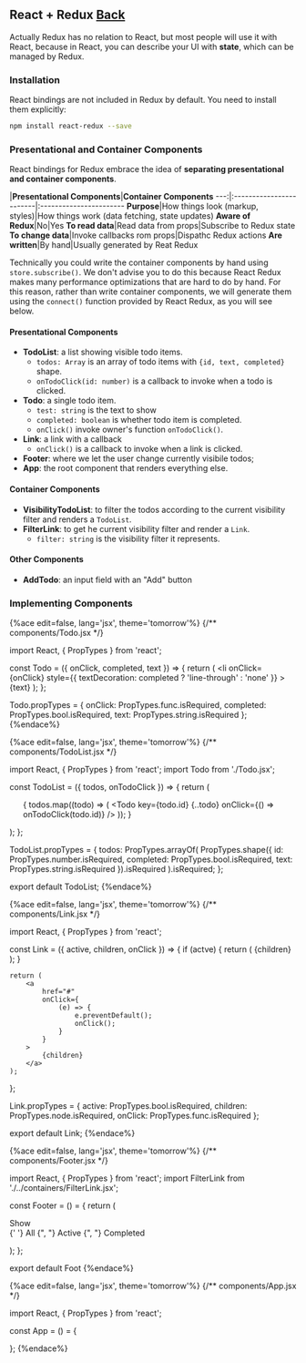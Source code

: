 ## React + Redux [Back](./../redux.md)

Actually Redux has no relation to React, but most people will use it with React, because in React, you can describe your UI with **state**, which can be managed by Redux.

### Installation

React bindings are not included in Redux by default. You need to install them explicitly:

```bash
npm install react-redux --save
```

### Presentational and Container Components

React bindings for Redux embrace the idea of **separating presentational and container components**.

|**Presentational Components**|**Container Components**
---:|:------------------------|:-----------------------
**Purpose**|How things look (markup, styles)|How things work (data fetching, state updates)
**Aware of Redux**|No|Yes
**To read data**|Read data from props|Subscribe to Redux state
**To change data**|Invoke callbacks rom props|Dispathc Redux actions
**Are written**|By hand|Usually generated by Reat Redux

Technically you could write the container components by hand using `store.subscribe()`. We don't advise you to do this because React Redux makes many performance optimizations that are hard to do by hand. For this reason, rather than write container components, we will generate them using the `connect()` function provided by React Redux, as you will see below.

#### Presentational Components

- **TodoList**: a list showing visible todo items.
    - `todos: Array` is an array of todo items with `{id, text, completed}` shape.
    - `onTodoClick(id: number)` is a callback to invoke when a todo is clicked.
- **Todo**: a single todo item.
    - `test: string` is the text to show
    - `completed: boolean` is whether todo item is completed.
    - `onClick()` invoke owner's function `onTodoClick()`.
- **Link**: a link with a callback
    - `onClick()` is a callback to invoke when a link is clicked.
- **Footer**: where we let the user change currently visibile todos;
- **App**: the root component that renders everything else.

#### Container Components

- **VisibilityTodoList**: to filter the todos according to the current visibility filter and renders a `TodoList`.
- **FilterLink**: to get he current visibility filter and render a `Link`.
    - `filter: string` is the visibility filter it represents.

#### Other Components

- **AddTodo**: an input field with an "Add" button

### Implementing Components

{%ace edit=false, lang='jsx', theme='tomorrow'%}
{/** components/Todo.jsx */}

import React, { PropTypes } from 'react';

const Todo = ({ onClick, completed, text }) => {
    return (
        <li
            onClick={onClick}
            style={{
                textDecoration: completed ? 'line-through' : 'none'
            }}
        >
            {text}
        </li>
    );
};

Todo.propTypes = {
    onClick: PropTypes.func.isRequired,
    completed: PropTypes.bool.isRequired,
    text: PropTypes.string.isRequired
};
{%endace%}

{%ace edit=false, lang='jsx', theme='tomorrow'%}
{/** components/TodoList.jsx */}

import React, { PropTypes } from 'react';
import Todo from './Todo.jsx';

const TodoList = ({ todos, onTodoClick }) => {
    return (
        <ul>
            {
                todos.map((todo) => (
                    <Todo
                        key={todo.id}
                        {..todo}
                        onClick={() => onTodoClick(todo.id)}
                    />
                ));
            }
        </ul>
    );
};

TodoList.propTypes = {
    todos: PropTypes.arrayOf(
        PropTypes.shape({
            id: PropTypes.number.isRequired,
            completed: PropTypes.bool.isRequired,
            text: PropTypes.string.isRequired
        }).isRequired
    ).isRequired;
};

export default TodoList;
{%endace%}

{%ace edit=false, lang='jsx', theme='tomorrow'%}
{/** components/Link.jsx */}

import React, { PropTypes } from 'react';

const Link = ({ active, children, onClick }) => {
    if (actve) {
        return (
            <span>{children}</span>
        );
    }
    
    return (
        <a
            href="#"
            onClick={
                (e) => {
                    e.preventDefault();
                    onClick();
                }
            }
        >
            {children}
        </a>
    );
};

Link.propTypes = {
    active: PropTypes.bool.isRequired,
    children: PropTypes.node.isRequired,
    onClick: PropTypes.func.isRequired
};

export default Link;
{%endace%}

{%ace edit=false, lang='jsx', theme='tomorrow'%}
{/** components/Footer.jsx */}

import React, { PropTypes } from 'react';
import FilterLink from './../containers/FilterLink.jsx';

const Footer = () = {
    return (
        <p>
            Show    
            {' '}
            <FilterLink filter="SHOW_ALL">
                All
            </FilterLink>
            {", "}
            <FilterLink filter="SHOW_ACTIVE">
                Active
            </FilterLink>
            {", "}
            <FilterLink filter="SHOW_COMPLETED">
                Completed
            </FilterLink>
        </p>
    );
};

export default Foot
{%endace%}

{%ace edit=false, lang='jsx', theme='tomorrow'%}
{/** components/App.jsx */}

import React, { PropTypes } from 'react';

const App = () = {
    
};
{%endace%}